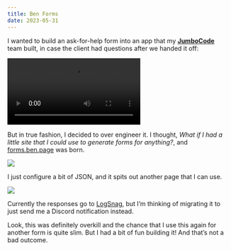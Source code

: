 ```yaml
---
title: Ben Forms
date: 2023-05-31
---
```


I wanted to build an ask-for-help form into an app that my [**JumboCode**](/f0548db316404315b2f8cbfa3b375732) team built, in case the client had questions after we handed it off:

<video src="/posts/forms/demo.mp4" controls playsinline></video>

But in true fashion, I decided to over engineer it. I thought, _What if I had a little site that I could use to generate forms for anything?_, and [forms.ben.page](https://forms.ben.page) was born.

![](/posts/forms/2023-04-24%20at%2018.47.54@2x.png)

I just configure a bit of JSON, and it spits out another page that I can use.

![](/posts/forms/2023-05-31%20at%2021.58.17@2x.png)

Currently the responses go to [LogSnag](https://logsnag.com), but I’m thinking of migrating it to just send me a Discord notification instead.

Look, this was definitely overkill and the chance that I use this again for another form is quite slim. But I had a bit of fun building it! And that’s not a bad outcome.
